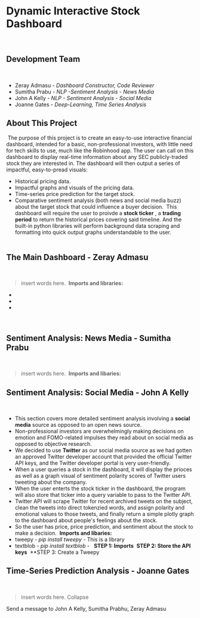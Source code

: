 # Dynamic Interactive Stock Dashboard
​
## Development Team
​
* Zeray Admasu - *Dashboard Constructor, Code Reviewer*
* Sumitha Prabu - *NLP -Sentiment Analysis - News Media*
* John A Kelly - *NLP - Sentiment Analysis - Social Media*
* Joanne Gates - *Deep-Learning, Time Series Analysis*
​
## About This Project
​
The purpose of this project is to create an easy-to-use interactive financial dashboard, intended for a basic, non-professional investors, with little need for tech skills to use, much like the Robinhood app.  The user can call on this dashboard to display real-time information about any SEC publicly-traded stock they are interested in. The dashboard will then output a series of impactful, easy-to-pread visuals:
​
* Historical pricing data.
* Impactful graphs and visuals of the pricing data.
* Time-series price prediction for the target stock.
* Comparative sentiment analysis (both news and social media buzz) about the target stock that could influence a buyer decision.
​
This dashboard will require the user to proivde a **stock ticker** , a **trading period** to return the historical prices covering said timeline. And the built-in python libraries will perform background data scraping and formatting into quick output graphs understandable to the user.  
​
## The Main Dashboard - Zeray Admasu
​
> insert words here. 
​
**Imports and libraries:**
* 
* 
* 
​
​
​
​
## Sentiment Analysis: News Media - Sumitha Prabu
​
> insert words here. 
​
**Imports and libaries:** 
​
​
## Sentiment Analysis: Social Media - John  A Kelly
​
* This section covers more detailed sentiment analysis involving a **social media** source as opposed to an open news source.
* Non-professional investors are overwhelmingly making decisions on emotion and FOMO-related impulses they read about on social media as opposed to objective research. 
* We decided to use **Twitter** as our social media source as we had gotten an approved Twitter developer account that provided the official Twitter API keys, and the Twitter developer portal is very user-friendly.
* When a user queries a stock in the dashboard, it will display the prioces as well as a graph visual of sentiment polarity scores of Twitter users tweeting about the company.
* When the user enterts the stock ticker in the dashboard, the program will also store that ticker into a query variable to pass to the Twitter API.
* Twitter API will scrape Twitter for recent archived tweets on the subject, clean the tweets into direct tokenzied words, and assign polarity and emotional values to those tweets, and finally return a simple plotly graph to the dashboard about people's feelings about the stock.
* So the user has price, price prediction, and sentiment about the stock to make a decision. 
​
**Imports and libaries:**
* tweepy - *pip install tweepy* - This is a library  
* textblob - *pip install textblob* - 
​
​
**STEP 1: Imports**
​
**STEP 2: Store the API keys**
​
**STEP 3: Create a Tweepy 
​
​
​
​
​
​
​
​
​
​
​
​
## Time-Series Prediction Analysis - Joanne Gates
​
> insert words here.
Collapse





Send a message to John A Kelly, Sumitha Prabhu, Zeray Admasu










